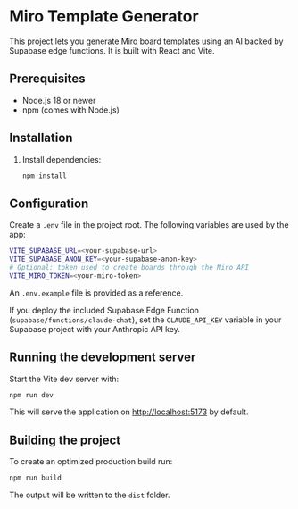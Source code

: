 # Miro Template Generator

This project lets you generate Miro board templates using an AI backed by Supabase edge functions. It is built with React and Vite.

## Prerequisites

- Node.js 18 or newer
- npm (comes with Node.js)

## Installation

1. Install dependencies:
   ```bash
   npm install
   ```

## Configuration

Create a `.env` file in the project root. The following variables are used by the app:

```bash
VITE_SUPABASE_URL=<your-supabase-url>
VITE_SUPABASE_ANON_KEY=<your-supabase-anon-key>
# Optional: token used to create boards through the Miro API
VITE_MIRO_TOKEN=<your-miro-token>
```

An `.env.example` file is provided as a reference.

If you deploy the included Supabase Edge Function (`supabase/functions/claude-chat`), set the `CLAUDE_API_KEY` variable in your Supabase project with your Anthropic API key.

## Running the development server

Start the Vite dev server with:

```bash
npm run dev
```

This will serve the application on <http://localhost:5173> by default.

## Building the project

To create an optimized production build run:

```bash
npm run build
```

The output will be written to the `dist` folder.
